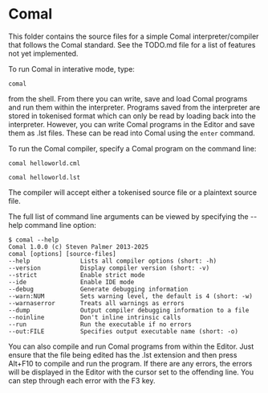 # Comal

This folder contains the source files for a simple Comal interpreter/compiler
that follows the Comal standard. See the TODO.md file for a list of
features not yet implemented.

To run Comal in interative mode, type:

`comal`

from the shell. From there you can write, save and load Comal programs
and run them within the interpreter. Programs saved from the interpreter
are stored in tokenised format which can only be read by loading back into
the interpreter. However, you can write Comal programs in the Editor and
save them as .lst files. These can be read into Comal using the `enter`
command.

To run the Comal compiler, specify a Comal program on the command line:

`comal helloworld.cml`

`comal helloworld.lst`

The compiler will accept either a tokenised source file or a plaintext
source file.

The full list of command line arguments can be viewed by specifying the
--help command line option:

```
$ comal --help
Comal 1.0.0 (c) Steven Palmer 2013-2025
comal [options] [source-files]
--help              Lists all compiler options (short: -h)
--version           Display compiler version (short: -v)
--strict            Enable strict mode
--ide               Enable IDE mode
--debug             Generate debugging information
--warn:NUM          Sets warning level, the default is 4 (short: -w)
--warnaserror       Treats all warnings as errors
--dump              Output compiler debugging information to a file
--noinline          Don't inline intrinsic calls
--run               Run the executable if no errors
--out:FILE          Specifies output executable name (short: -o)
```

You can also compile and run Comal programs from within the Editor. Just
ensure that the file being edited has the .lst extension and then press
Alt+F10 to compile and run the program. If there are any errors, the
errors will be displayed in the Editor with the cursor set to the
offending line. You can step through each error with the F3 key.
